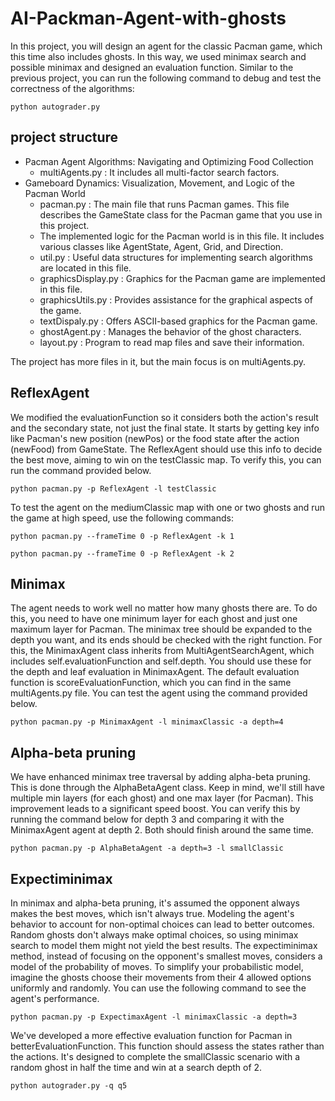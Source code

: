 # AI-Packman-Agent-with-ghosts

In this project, you will design an agent for the classic Pacman game, which this time also includes ghosts. In this way, we used minimax search and possible minimax and designed an evaluation function.
Similar to the previous project, you can run the following command to debug and test the correctness of the algorithms:

```
python autograder.py
```

## project structure

- Pacman Agent Algorithms: Navigating and Optimizing Food Collection
  - multiAgents.py : It includes all multi-factor search factors.
- Gameboard Dynamics: Visualization, Movement, and Logic of the Pacman World
  - pacman.py : The main file that runs Pacman games. This file describes the GameState class for the Pacman game that you use in this project.
  - The implemented logic for the Pacman world is in this file. It includes various classes like AgentState, Agent, Grid, and Direction.
  - util.py : Useful data structures for implementing search algorithms are located in this file.
  - graphicsDisplay.py : Graphics for the Pacman game are implemented in this file.
  - graphicsUtils.py : Provides assistance for the graphical aspects of the game.
  - textDispaly.py : Offers ASCII-based graphics for the Pacman game.
  - ghostAgent.py : Manages the behavior of the ghost characters.
  - layout.py : Program to read map files and save their information.

The project has more files in it, but the main focus is on multiAgents.py.

## ReflexAgent

We modified the evaluationFunction so it considers both the action's result and the secondary state, not just the final state. It starts by getting key info like Pacman's new position (newPos) or the food state after the action (newFood) from GameState. The ReflexAgent should use this info to decide the best move, aiming to win on the testClassic map. To verify this, you can run the command provided below.

```
python pacman.py -p ReflexAgent -l testClassic
```

To test the agent on the mediumClassic map with one or two ghosts and run the game at high speed, use the following commands:

```
python pacman.py --frameTime 0 -p ReflexAgent -k 1
```

```
python pacman.py --frameTime 0 -p ReflexAgent -k 2
```

## Minimax

The agent needs to work well no matter how many ghosts there are. To do this, you need to have one minimum layer for each ghost and just one maximum layer for Pacman. The minimax tree should be expanded to the depth you want, and its ends should be checked with the right function. For this, the MinimaxAgent class inherits from MultiAgentSearchAgent, which includes self.evaluationFunction and self.depth. You should use these for the depth and leaf evaluation in MinimaxAgent. The default evaluation function is scoreEvaluationFunction, which you can find in the same multiAgents.py file. You can test the agent using the command provided below.

```
python pacman.py -p MinimaxAgent -l minimaxClassic -a depth=4
```

## Alpha-beta pruning

We have enhanced minimax tree traversal by adding alpha-beta pruning.
This is done through the AlphaBetaAgent class. Keep in mind, we'll still have multiple min layers (for each ghost) and one max layer (for Pacman). This improvement leads to a significant speed boost. You can verify this by running the command below for depth 3 and comparing it with the MinimaxAgent agent at depth 2. Both should finish around the same time.

```
python pacman.py -p AlphaBetaAgent -a depth=3 -l smallClassic
```

## Expectiminimax

In minimax and alpha-beta pruning, it's assumed the opponent always makes the best moves, which isn't always true. Modeling the agent's behavior to account for non-optimal choices can lead to better outcomes. Random ghosts don't always make optimal choices, so using minimax search to model them might not yield the best results. The expectiminimax method, instead of focusing on the opponent's smallest moves, considers a model of the probability of moves. To simplify your probabilistic model, imagine the ghosts choose their movements from their 4 allowed options uniformly and randomly. You can use the following command to see the agent's performance.

```
python pacman.py -p ExpectimaxAgent -l minimaxClassic -a depth=3
```

We've developed a more effective evaluation function for Pacman in betterEvaluationFunction. This function should assess the states rather than the actions. It's designed to complete the smallClassic scenario with a random ghost in half the time and win at a search depth of 2.

```
python autograder.py -q q5
```
